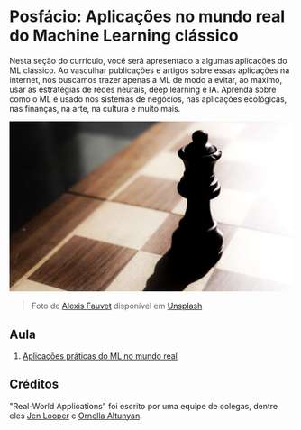 # Posfácio: Aplicações no mundo real do Machine Learning clássico
Nesta seção do currículo, você será apresentado a algumas aplicações do ML clássico. Ao vasculhar publicações e artigos sobre essas aplicações na internet, nós buscamos trazer apenas a ML de modo a evitar, ao máximo, usar as estratégias de redes neurais, deep learning e IA. Aprenda sobre como o ML é usado nos sistemas de negócios, nas aplicações ecológicas, nas finanças, na arte, na cultura e muito mais.

![xadrez](../images/chess.jpg)

> Foto de <a href="https://unsplash.com/@childeye?utm_source=unsplash&utm_medium=referral&utm_content=creditCopyText">Alexis Fauvet</a> disponível em <a href="https://unsplash.com/s/photos/artificial-intelligence?utm_source=unsplash&utm_medium=referral&utm_content=creditCopyText">Unsplash</a>
  
## Aula

1. [Aplicações práticas do ML no mundo real](https://github.com/microsoft/ML-For-Beginners/blob/main/9-Real-World/1-Applications/README.md)
## Créditos

"Real-World Applications" foi escrito por uma equipe de colegas, dentre eles [Jen Looper](https://twitter.com/jenlooper) e [Ornella Altunyan](https://twitter.com/ornelladotcom).
